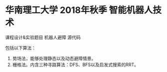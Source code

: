 # 华南理工大学 2018年秋季 智能机器人技术

课程设计&实验题目 机器人避障 源代码

包括以下算法：
1. 势场法，能够处理静态以及动态避障情景。
2. 栅格法。内含三种寻路算法：DFS、BFS以及启发式搜索的RRT。
